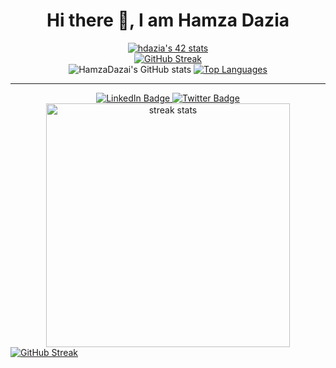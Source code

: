 <h1 align="center">Hi there 👋, I am Hamza Dazia</h1>

<div align="center">
<a href="https://github.com/oakoudad/badge42"><img src="https://badge.mediaplus.ma/binary/hdazia" alt="hdazia's 42 stats" /></a>
</div>

<div align="center">
  <a href="https://git.io/streak-stats"><img src="https://streak-stats.demolab.com?user=HamzaDazAI" alt="GitHub Streak" /></a>
</div>

<div align="center">
  <img src="https://github-readme-stats.vercel.app/api?username=HamzaDazai&show_icons=true&theme=jolly" alt="HamzaDazai's GitHub stats" />
  <a href="https://github.com/About-Me/github-readme-stats">
    <img src="https://github-readme-stats.vercel.app/api/top-langs/?username=HamzaDazai&theme=jolly" alt="Top Languages" />
  </a>
</div>

<hr>

<div id="badges" align="center">
  <a href="https://www.linkedin.com/in/hamza-dazia-a7380117b/">
    <img src="https://img.shields.io/badge/LinkedIn-blue?style=for-the-badge&logo=linkedin&logoColor=white" alt="LinkedIn Badge"/>
  </a>
  <a href="https://x.com/H_Dazia">
    <img src="https://img.shields.io/badge/Twitter-blue?style=for-the-badge&logo=twitter&logoColor=white" alt="Twitter Badge"/>
  </a>
</div>
<div align="center">
  <img width=390 src="https://github-readme-streak-stats-salesp07.vercel.app/?user=salesp07&count_private=true&theme=react&border_radius=10" alt="streak stats"/>
</div>
<a href="https://git.io/streak-stats"><img src="https://streak-stats.demolab.com?user=HamzaDazAI" alt="GitHub Streak" /></a>
